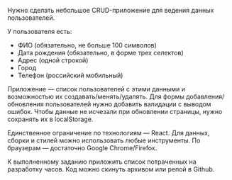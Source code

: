 Нужно сделать небольшое CRUD-приложение для ведения данных пользователей.

У пользователя есть:

* ФИО (обязательно, не больше 100 символов)
* Дата рождения (обязательно, в форме трех селектов)
* Адрес (одной строкой)
* Город
* Телефон (российский мобильный)

Приложение — список пользователей с этими данными и возможностью их создавать/менять/удалять.
Для формы добавления/обновления пользователей нужно добавить валидации с выводом ошибок.
Чтобы данные не исчезали при обновлении страницы, нужно сохранять их в localStorage.

Единственное ограничение по технологиям — React.
Для данных, сборки и стилей можно использовать любые инструменты.
По браузерам — достаточно Google Chrome/Firefox.

К выполненному заданию приложить список потраченных на разработку часов.
Код можно скинуть архивом или репой в Github.
